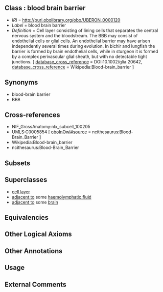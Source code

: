 
## Class : blood brain barrier

 * *IRI* = http://purl.obolibrary.org/obo/UBERON_0000120
 * *Label* = blood brain barrier
 * *Definition* = Cell layer consisting of lining cells that separates the central nervous system and the bloodstream. The BBB may consist of endothelial cells or glial cells. An endothelial barrier may have arisen independently several times during evolution. In bichir and lungfish the barrier is formed by brain endothelial cells, while in sturgeon it is formed by a complex perivascular glial sheath, but with no detectable tight junctions. [ [database_cross_reference](../../ef/oboInOwl#hasDbXref.md) = DOI:10.1002/glia.20642, [database_cross_reference](../../ef/oboInOwl#hasDbXref.md) = Wikipedia:Blood-brain_barrier ]

## Synonyms

 * blood-brain barrier
 * BBB

## Cross-references

 * NIF_GrossAnatomy:nlx_subcell_100205
 * UMLS:C0005854 [ [oboInOwl#source](../../ce/oboInOwl#source.md) = ncithesaurus:Blood-Brain_Barrier ]
 * Wikipedia:Blood-brain_barrier
 * ncithesaurus:Blood-Brain_Barrier

## Subsets


## Superclasses

 * [cell layer](../../UBERON/19/UBERON_0000119.md)
 * [adjacent to](../../RO/20/RO_0002220.md) some [haemolymphatic fluid](../../UBERON/79/UBERON_0000179.md)
 * [adjacent to](../../RO/20/RO_0002220.md) some [brain](../../UBERON/55/UBERON_0000955.md)

## Equivalencies


## Other Logical Axioms


## Other Annotations


## Usage


## External Comments

